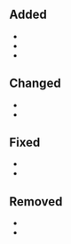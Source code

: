 <!--- Describe a new feature or file you have added --> 

 
## Added 

-  

- 

- 

  
<!--- Describe the changes your code introduces to an already existing file or component --> 

 
## Changed 

-  

- 

  
<!--- If fixing a bug, there should be an issue related to it and be sure to reference the issue below so that it is closed once the pull request is approved. If you are unsure of how to link to an existing issue, refer to this link: https://help.github.com/articles/closing-issues-using-keywords/  --> 

 
## Fixed 

- 

- 

 
<!--- Describe any files or code that was removed  --> 

 
## Removed 

- 

- 
